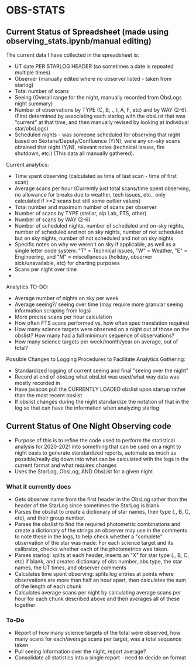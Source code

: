 # OBS-STATS

## Current Status of Spreadsheet (made using observing_stats.ipynb/manual editing)

The current data I have collected in the spreadsheet is:

- UT date PER STARLOG HEADER (so sometimes a date is repeated multiple times)
- Observer (manually edited where no observer listed - taken from starlog)
- Total number of scans
- Seeing (Overall range for the night, manually recorded from ObsLogs night summary)
- Number of observations by TYPE (C, B, ., I, A, F, etc) and by WAY (2-6). (First determined by associating each starlog with the obsList that was "current" at that time, and then manually revised by looking at individual star/obsLogs)
- Scheduled nights - was someone scheduled for observing that night based on Sextans/Deputy/Confluence (Y/N), were any on-sky scans obtained that night (Y/N), relevant notes (technical issues, fire shutdown, etc.) (This data all manually gathered).

Current analytics:

- Time spent observing (calculated as time of last scan - time of first scan)
- Average scans per hour (Currently just total scans/time spent observing, no allowance for breaks due to weather, tech issues, etc., only calculated if >=2 scans but still some outlier values)
- Total number and maximum number of scans per observer
- Number of scans by TYPE (stellar, alp Lab, FTS, other)
- Number of scans by WAY (2-6)
- Number of scheduled nights, number of scheduled and on-sky nights, number of scheduled and not on sky nights, number of not scheduled but on sky nights, number of not scheduled and not on sky nights
- Specific notes on why we weren't on sky if applicable, as well as a single letter code system: "T" = Technical Issues, "W" = Weather, "E" = Engineering, and "M" = miscellaneous (holiday, observer sick/unavailable, etc) for charting purposes
- Scans per night over time
- 
Analytics TO-DO:

- Average number of nights on sky per week
- Average seeing?/ seeing over time (may require more granular seeing information scraping from logs)
- More precise scans per hour calculation
- How often FTS scans performed vs. how often spec translation required
- How many science targets were observed on a night out of those on the obslist? How many had a full minimum sequence of observations?
- How many science targets per week/month/year on average, out of total?


Possible Changes to Logging Procedures to Facilitate Analytics Gathering:

- Standardized logging of current seeing and final "seeing over the night"
- Record at end of obsLog what obsList was used/what way data was mostly recorded in
- Have javacon pull the CURRENTLY LOADED obslist upon startup rather than the most recent obslist
- If obslist changes during the night standardize the notation of that in the log so that can have the information when analyzing starlog

## Current Status of One Night Observing code

- Purpose of this is to refine the code used to perform the statistical analysis for 2020-2021 into something that can be used on a night to night basis to generate standardized reports, automate as much as possible/really dig down into what can be calculated with the logs in the current format and what requires changes
- Uses the StarLog, ObsLog, AND ObsList for a given night

### What it currently does
- Gets observer name from the first header in the ObsLog rather than the header of the StarLog since sometimes the StarLog is blank
- Parses the obslist to create a dictionary of star names, their type (., B, C, etc), and their group number.
- Parses the obslist to find the required photometric combinations and create a dictionary of the strings an observer may use in the comments to note these in the logs, to help check whether a "complete" observation of the star was made. For each science target and its calibrator, checks whether each of the photometrics was taken.
- Parses starlog: splits at each header, inserts an "X" for star type (., B, C, etc) if blank, and creates dictionary of obs number, obs type, the star names, the UT times, and observer comments
- Calculates time spent observing: splits log entries at points where observations are more than half an hour apart, then calculates the sum of the length of each chunk
- Calculates average scans per night by calculating average scans per hour for each chunk described above and then averages all of these together

### To-Do
- Report of how many science targets of the total were observed, how many scans for each/average scans per target, was a total sequence taken
- Pull seeing information over the night, report average?
- Consolidate all statistics into a single report - need to decide on format

